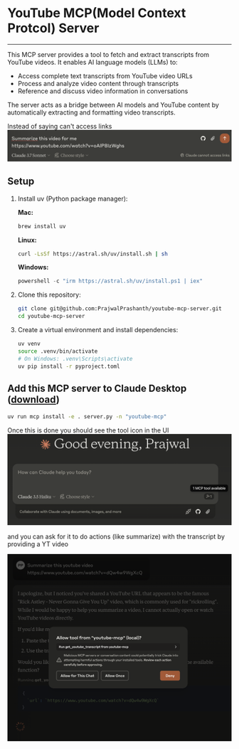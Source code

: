 # YouTube MCP(Model Context Protcol) Server

----
This MCP server provides a tool to fetch and extract transcripts from YouTube videos. It enables AI language models (LLMs) to:

- Access complete text transcripts from YouTube video URLs
- Process and analyze video content through transcripts
- Reference and discuss video information in conversations

The server acts as a bridge between AI models and YouTube content by automatically extracting and formatting video transcripts.

Instead of saying can't access links
![](image.png)

## Setup
1. Install uv (Python package manager):

    **Mac:**
    ```bash
    brew install uv
    ```

    **Linux:**
    ```bash
    curl -LsSf https://astral.sh/uv/install.sh | sh
    ```

    **Windows:**
    ```powershell
    powershell -c "irm https://astral.sh/uv/install.ps1 | iex"
    ```

2. Clone this repository:
   ```bash
   git clone git@github.com:PrajwalPrashanth/youtube-mcp-server.git
   cd youtube-mcp-server
   ```

3. Create a virtual environment and install dependencies:
   ```bash
   uv venv
   source .venv/bin/activate  
   # On Windows: .venv\Scripts\activate
   uv pip install -r pyproject.toml
   ```

## Add this MCP server to Claude Desktop ([download](https://claude.ai/download))
```bash
uv run mcp install -e . server.py -n "youtube-mcp"
```

Once this is done you should see the tool icon in the UI
![](mcp-avail.png)

and you can ask for it to do actions (like summarize) with the transcript by providing a YT video

![](allow-tool.png)